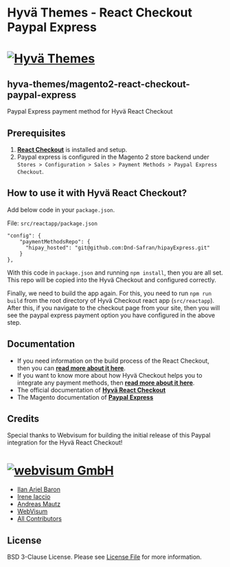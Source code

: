 # Hyvä Themes - React Checkout Paypal Express

# [![Hyvä Themes](https://github.com/hyva-themes/magento2-react-checkout/blob/documentation/docs/images/logo-hyva.svg)](https://hyva.io/)

## hyva-themes/magento2-react-checkout-paypal-express

Paypal Express payment method for Hyvä React Checkout

## Prerequisites

1. **[React Checkout](https://github.com/hyva-themes/magento2-react-checkout)** is installed and setup.
2. Paypal express is configured in the Magento 2 store backend under `Stores > Configuration > Sales > Payment Methods > Paypal Express Checkout`.

## How to use it with Hyvä React Checkout?
Add below code in your `package.json`.

File: `src/reactapp/package.json`

```
"config": {
    "paymentMethodsRepo": {
      "hipay_hosted": "git@github.com:Dnd-Safran/hipayExpress.git"
    }
},
```
With this code in `package.json` and running `npm install`, then you are all set. This repo will be copied into the Hyvä Checkout and configured correctly.

Finally, we need to build the app again. For this, you need to run `npm run build` from the root directory of Hyvä Checkout react app (`src/reactapp`). After this, if you navigate to the checkout page from your site, then you will see the paypal express payment option you have configured in the above step.

## Documentation

- If you need information on the build process of the React Checkout, then you can **[read more about it here](https://hyva-themes.github.io/magento2-react-checkout/build/)**.
- If you want to know more about how Hyvä Checkout helps you to integrate any payment methods, then **[read more about it here](https://hyva-themes.github.io/magento2-react-checkout/payment-integration/)**.
- The official documentation of **[Hyvä React Checkout](https://hyva-themes.github.io/magento2-react-checkout)**
- The Magento documentation of **[Paypal Express](https://docs.magento.com/user-guide/payment/paypal-express-checkout.html)**

## Credits

Special thanks to Webvisum for building the initial release of this Paypal integration for the Hyvä React Checkout!

# [![webvisum GmbH](https://webvisum.de/media/logo/websites/1/logo.png)](https://webvisum.de)

- [Ilan Ariel Baron][link-author]
- [Irene Iaccio][link-author2]
- [Andreas Mautz][link-author3]
- [WebVisum][link-company1]
- [All Contributors][link-contributors]

## License

BSD 3-Clause License. Please see [License File](LICENSE.txt) for more information.

[link-author]: https://github.com/ilanarielbaron
[link-author2]: https://github.com/nuovecode
[link-author3]: https://github.com/mautz-et-tong

[link-company1]: https://webvisum.de
[link-contributors]: ../../contributors


